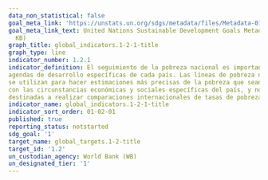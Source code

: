 ```yaml
---
data_non_statistical: false
goal_meta_link: 'https://unstats.un.org/sdgs/metadata/files/Metadata-01-02-01.pdf'
goal_meta_link_text: United Nations Sustainable Development Goals Metadata (PDF 98.2
  KB)
graph_title: global_indicators.1-2-1-title
graph_type: line
indicator_number: 1.2.1
indicator_definition: El seguimiento de la pobreza nacional es importante para las 
agendas de desarrollo específicas de cada país. Las líneas de pobreza nacionales 
se utilizan para hacer estimaciones más precisas de la pobreza que sean coherentes 
con las circunstancias económicas y sociales específicas del país, y no están 
destinadas a realizar comparaciones internacionales de tasas de pobreza.
indicator_name: global_indicators.1-2-1-title
indicator_sort_order: 01-02-01
published: true
reporting_status: notstarted
sdg_goal: '1'
target_name: global_targets.1-2-title
target_id: '1.2'
un_custodian_agency: World Bank (WB)
un_designated_tier: '1'
---
```

